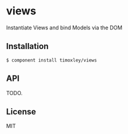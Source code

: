 
# views

  Instantiate Views and bind Models via the DOM

## Installation

    $ component install timoxley/views

## API

  TODO.

## License

  MIT
